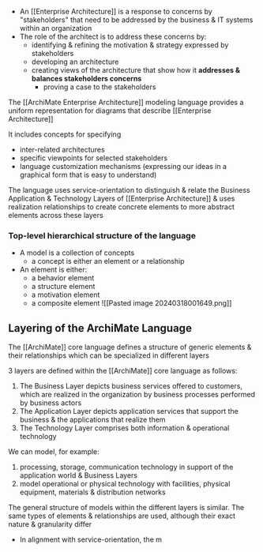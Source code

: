 - An [[Enterprise Architecture]] is a response to concerns by "stakeholders" that need to be addressed by the business & IT systems within an organization
- The role of the architect is to address these concerns by:
	- identifying & refining the motivation & strategy expressed by stakeholders
	- developing an architecture
	- creating views of the architecture that show how it **addresses & balances stakeholders concerns**
		- proving a case to the stakeholders

The [[ArchiMate Enterprise Architecture]] modeling language provides a uniform representation for diagrams that describe [[Enterprise Architecture]]

It includes concepts for specifying
- inter-related architectures
- specific viewpoints for selected stakeholders
- language customization mechanisms
(expressing our ideas in a graphical form that is easy to understand)

The language uses service-orientation to distinguish & relate the Business Application & Technology Layers of [[Enterprise Architecture]] & uses realization relationships to create concrete elements to more abstract elements across these layers

### Top-level hierarchical structure of the language
- A model is a collection of concepts
	- a concept is either an element or a relationship
- An element is either:
	- a behavior element
	- a structure element
	- a motivation element
	- a composite element
![[Pasted image 20240318001649.png]]

## Layering of the ArchiMate Language
The [[ArchiMate]] core language defines a structure of generic elements & their relationships which can be specialized in different layers

3 layers are defined within the [[ArchiMate]] core language as follows:
1. The Business Layer depicts business services offered to customers, which are realized in the organization by business processes performed by business actors
2. The Application Layer depicts application services that support the business & the applications that realize them
3. The Technology Layer comprises both information & operational technology

We can model, for example:
1. processing, storage, communication technology
	in support of the application world & Business Layers
2. model operational or physical technology 
	with facilities, physical equipment, materials & distribution networks

The general structure of models within the different layers is similar. The same types of elements & relationships are used, although their exact nature & granularity differ
- In alignment with service-orientation, the m